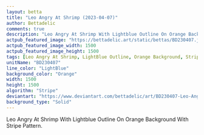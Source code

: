 ```yaml
---
layout: betta
title: "Leo Angry At Shrimp (2023-04-07)"
author: Bettadelic
comments: true
description: "Leo Angry At Shrimp With Lightblue Outline On Orange Background With Stripe Pattern."
actpub_featured_image: "https://bettadelic.art/static/bettas/BD230407.jpg"
actpub_featured_image_width: 1500
actpub_featured_image_height: 1500
tags: [Leo Angry At Shrimp, LightBlue Outline, Orange Background, Stripe Pattern, April 2023]
unitName: "BD230407"
line_color: "LightBlue"
background_color: "Orange"
width: 1500
height: 1500
algorithm: "Stripe"
deviantart: "https://www.deviantart.com/bettadelic/art/BD230407-Leo-Angry-At-Shrimp-2023-04-07-957078633"
background_type: "Solid"
---
```


Leo Angry At Shrimp With Lightblue Outline On Orange Background With Stripe Pattern.
